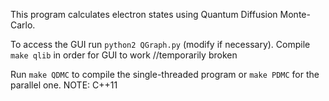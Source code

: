 This program calculates electron states using Quantum Diffusion Monte-Carlo. 

To access the GUI run `python2 QGraph.py` (modify if necessary). Compile `make qlib` in order for GUI to work //temporarily broken

Run `make QDMC` to compile the single-threaded program or `make PDMC` for the parallel one. NOTE: C++11
